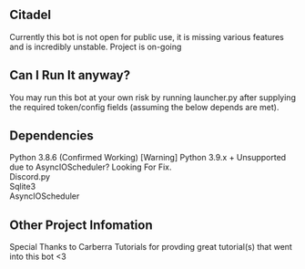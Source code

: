 ## Citadel
Currently this bot is not open for public use, it is missing various features and is incredibly unstable. Project is on-going
## Can I Run It anyway?
You may run this bot at your own risk by running launcher.py after supplying the required token/config fields (assuming the below depends are met).
## Dependencies
Python 3.8.6 (Confirmed Working)
[Warning] Python 3.9.x + Unsupported due to AsyncIOScheduler? Looking For Fix.    
Discord.py  
Sqlite3  
AsyncIOScheduler  
## Other Project Infomation  
Special Thanks to Carberra Tutorials for provding great tutorial(s) that went into this bot <3